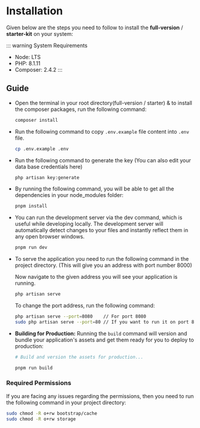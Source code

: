 # Installation

Given below are the steps you need to follow to install the **full-version** / **starter-kit** on your system:

::: warning System Requirements

- Node: LTS
- PHP: 8.1.11
- Composer: 2.4.2
:::

## Guide

- Open the terminal in your root directory(full-version / starter) & to install the composer packages, run the following command:

  ```sh
  composer install
  ```

- Run the following command to copy `.env.example` file content into `.env` file.

  ```sh
  cp .env.example .env
  ```

- Run the following command to generate the key (You can also edit your data base credentials here)

  ```sh
  php artisan key:generate
  ```

- By running the following command, you will be able to get all the dependencies in your node_modules folder:

  ```sh
  pnpm install
  ```

- You can run the development server via the dev command, which is useful while developing locally. The development server will automatically detect changes to your files and instantly reflect them in any open browser windows.

  ```sh
  pnpm run dev
  ```

- To serve the application you need to run the following command in the project directory. (This will give you an address with port number 8000)

  Now navigate to the given address you will see your application is running.

  ```sh
  php artisan serve
  ```

  To change the port address, run the following command:

  ```sh
  php artisan serve --port=8080    // For port 8080
  sudo php artisan serve --port=80 // If you want to run it on port 80, you probably need to sudo.
  ```

- **Building for Production:** Running the `build` command will version and bundle your application's assets and get them ready for you to deploy to production:
  
  ```sh
  # Build and version the assets for production...

  pnpm run build
  ```

### Required Permissions

If you are facing any issues regarding the permissions, then you need to run the following command in your project directory:

```sh
sudo chmod -R o+rw bootstrap/cache
sudo chmod -R o+rw storage
```
